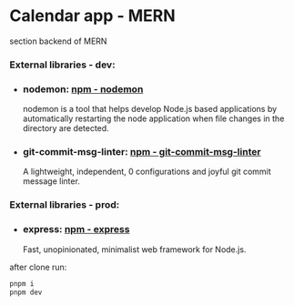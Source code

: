 # Calendar app - MERN

section backend of MERN

### External libraries - dev:

- ### nodemon: [npm - nodemon](https://www.npmjs.com/package/nodemon)
  nodemon is a tool that helps develop Node.js based applications by automatically restarting the node application when file changes in the directory are detected.
- ### git-commit-msg-linter: [npm - git-commit-msg-linter](https://www.npmjs.com/package/git-commit-msg-linter)
  A lightweight, independent, 0 configurations and joyful git commit message linter.

### External libraries - prod:

- ### express: [npm - express](https://www.npmjs.com/package/express)
  Fast, unopinionated, minimalist web framework for Node.js.

after clone run:

```sh
pnpm i
pnpm dev
```
